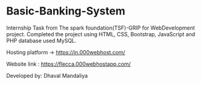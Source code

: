 # Basic-Banking-System
Internship Task from The spark foundation(TSF)-GRIP for WebDevelopment project. Completed the project using HTML, CSS, Bootstrap, JavaScript and PHP database used MySQL.

Hosting platform -> https://in.000webhost.com/

Website link : https://flecca.000webhostapp.com/

Developed by: Dhaval Mandaliya
